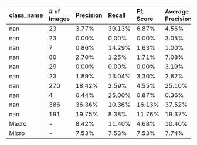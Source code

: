 | class_name   | # of Images   | Precision   | Recall   | F1 Score   | Average Precision   |
|:-------------|:--------------|:------------|:---------|:-----------|:--------------------|
| nan          | 23            | 3.77%       | 39.13%   | 6.87%      | 4.56%               |
| nan          | 23            | 0.00%       | 0.00%    | 0.00%      | 3.05%               |
| nan          | 7             | 0.86%       | 14.29%   | 1.63%      | 1.00%               |
| nan          | 80            | 2.70%       | 1.25%    | 1.71%      | 7.08%               |
| nan          | 29            | 0.00%       | 0.00%    | 0.00%      | 3.19%               |
| nan          | 23            | 1.89%       | 13.04%   | 3.30%      | 2.82%               |
| nan          | 270           | 18.42%      | 2.59%    | 4.55%      | 25.10%              |
| nan          | 4             | 0.44%       | 25.00%   | 0.87%      | 0.36%               |
| nan          | 386           | 36.36%      | 10.36%   | 16.13%     | 37.52%              |
| nan          | 191           | 19.75%      | 8.38%    | 11.76%     | 19.37%              |
| Macro        | -             | 8.42%       | 11.40%   | 4.68%      | 10.40%              |
| Micro        | -             | 7.53%       | 7.53%    | 7.53%      | 7.74%               |